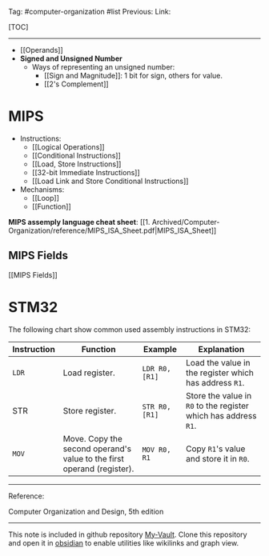 Tag: #computer-organization #list 
Previous: 
Link: 

[TOC]

---

- [[Operands]]
- **Signed and Unsigned Number**
	- Ways of representing an unsigned number:
		- [[Sign and Magnitude]]: 1 bit for sign, others for value.
		- [[2's Complement]]

# MIPS

- Instructions:
	- [[Logical Operations]]
	- [[Conditional Instructions]]
	- [[Load, Store Instructions]]
	- [[32-bit Immediate Instructions]]
	- [[Load Link and Store Conditional Instructions]]
- Mechanisms:
	- [[Loop]]
	- [[Function]]

**MIPS assemply language cheat sheet**: [[1. Archived/Computer-Organization/reference/MIPS_ISA_Sheet.pdf|MIPS_ISA_Sheet]]

## MIPS Fields

[[MIPS Fields]]

# STM32

The following chart show common used assembly instructions in STM32:

| Instruction | Function                                                               | Example        | Explanation                                                     |
| ----------- | ---------------------------------------------------------------------- | -------------- | --------------------------------------------------------------- |
| `LDR`       | Load register.                                                         | `LDR R0, [R1]` | Load the value in the register which has address `R1`.          |
| STR         | Store register.                                                        | `STR R0, [R1]` | Store the value in `R0` to the register which has address `R1`. |
| `MOV`       | Move. Copy the second operand's value to the first operand (register). | `MOV R0, R1`   | Copy `R1`'s value and store it in `R0`.                         | 

---

Reference:

Computer Organization and Design, 5th edition

---

This note is included in github repository [My-Vault](https://github.com/LittleD3092/My-Vault.git). Clone this repository and open it in [obsidian](https://obsidian.md/) to enable utilities like wikilinks and graph view.